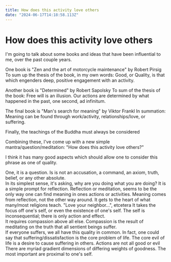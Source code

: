 ```yaml
---
title: How does this activity love others
date: "2024-06-17T14:18:58.113Z"
---
```

# How does this activity love others

I'm going to talk about some books and ideas that have been influential to me, over the past couple years.

One book is "Zen and the art of motorcycle maintenance" by Robert Pirsig
To sum up the thesis of the book, in my own words: Good, or Quality, is that which engenders deep, positive engagement with an activity.  

Another book is "Determined" by Robert Sapolsky
To sum of the thesis of the book: Free will is an illusion.  Our actions are determined by what happened in the past, one second, ad infinitum.

The final book is "Man's search for meaning" by Viktor Frankl
In summation: Meaning can be found through work/activity, relationships/love, or suffering.  

Finally, the teachings of the Buddha must always be considered

Combining these, I've come up with a new simple mantra/question/meditation:  "How does this activity love others?"

I think it has many good aspects which should allow one to consider this phrase as one of quality.

One, it is a question.  Is is not an accusation, a command, an axiom, truth, belief, or any other absolute.  
In its simplest sense, it's asking, why are you doing what you are doing?  It is a simple prompt for reflection.
Reflection or meditation, seems to be the only way one can find meaning in ones actions or activities.  Meaning comes from reflection, not the other way around.
It gets to the heart of what many/most religions teach.  "Love your neighbor...", etcetera
It takes the focus off one's self, or even the existence of one's self.  The self is inconsequential; there is only action and effect.  
It requires compassion above all else.  Compassion is the result of meditating on the truth that all sentient beings suffer.  
If everyone suffers, we all have this quality in common.  In fact, one could say that suffering/dissatisfaction is the core problem of life.
The core evil of life is a desire to cause suffering in others.  Actions are not all good or evil
There are myriad gradient dimensions of differing weights of goodness. The most important are proximal to one's self.  
